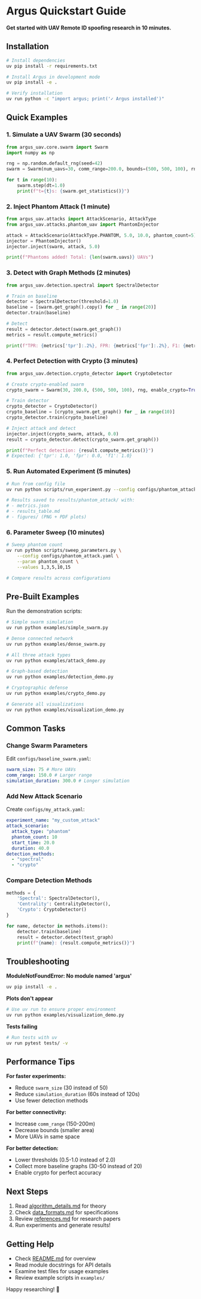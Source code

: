# Argus Quickstart Guide

**Get started with UAV Remote ID spoofing research in 10 minutes.**

## Installation

```bash
# Install dependencies
uv pip install -r requirements.txt

# Install Argus in development mode
uv pip install -e .

# Verify installation
uv run python -c "import argus; print('✓ Argus installed')"
```

## Quick Examples

### 1. Simulate a UAV Swarm (30 seconds)

```python
from argus_uav.core.swarm import Swarm
import numpy as np

rng = np.random.default_rng(seed=42)
swarm = Swarm(num_uavs=30, comm_range=200.0, bounds=(500, 500, 100), rng=rng)

for t in range(10):
    swarm.step(dt=1.0)
    print(f"t={t}s: {swarm.get_statistics()}")
```

### 2. Inject Phantom Attack (1 minute)

```python
from argus_uav.attacks import AttackScenario, AttackType
from argus_uav.attacks.phantom_uav import PhantomInjector

attack = AttackScenario(AttackType.PHANTOM, 5.0, 10.0, phantom_count=5)
injector = PhantomInjector()
injector.inject(swarm, attack, 5.0)

print(f"Phantoms added! Total: {len(swarm.uavs)} UAVs")
```

### 3. Detect with Graph Methods (2 minutes)

```python
from argus_uav.detection.spectral import SpectralDetector

# Train on baseline
detector = SpectralDetector(threshold=1.0)
baseline = [swarm.get_graph().copy() for _ in range(20)]
detector.train(baseline)

# Detect
result = detector.detect(swarm.get_graph())
metrics = result.compute_metrics()

print(f"TPR: {metrics['tpr']:.2%}, FPR: {metrics['fpr']:.2%}, F1: {metrics['f1']:.2f}")
```

### 4. Perfect Detection with Crypto (3 minutes)

```python
from argus_uav.detection.crypto_detector import CryptoDetector

# Create crypto-enabled swarm
crypto_swarm = Swarm(30, 200.0, (500, 500, 100), rng, enable_crypto=True)

# Train detector
crypto_detector = CryptoDetector()
crypto_baseline = [crypto_swarm.get_graph() for _ in range(10)]
crypto_detector.train(crypto_baseline)

# Inject attack and detect
injector.inject(crypto_swarm, attack, 0.0)
result = crypto_detector.detect(crypto_swarm.get_graph())

print(f"Perfect detection: {result.compute_metrics()}")
# Expected: {'tpr': 1.0, 'fpr': 0.0, 'f1': 1.0}
```

### 5. Run Automated Experiment (5 minutes)

```bash
# Run from config file
uv run python scripts/run_experiment.py --config configs/phantom_attack.yaml

# Results saved to results/phantom_attack/ with:
# - metrics.json
# - results_table.md
# - figures/ (PNG + PDF plots)
```

### 6. Parameter Sweep (10 minutes)

```bash
# Sweep phantom count
uv run python scripts/sweep_parameters.py \
    --config configs/phantom_attack.yaml \
    --param phantom_count \
    --values 1,3,5,10,15

# Compare results across configurations
```

## Pre-Built Examples

Run the demonstration scripts:

```bash
# Simple swarm simulation
uv run python examples/simple_swarm.py

# Dense connected network
uv run python examples/dense_swarm.py

# All three attack types
uv run python examples/attack_demo.py

# Graph-based detection
uv run python examples/detection_demo.py

# Cryptographic defense
uv run python examples/crypto_demo.py

# Generate all visualizations
uv run python examples/visualization_demo.py
```

## Common Tasks

### Change Swarm Parameters

Edit `configs/baseline_swarm.yaml`:

```yaml
swarm_size: 75 # More UAVs
comm_range: 150.0 # Larger range
simulation_duration: 300.0 # Longer simulation
```

### Add New Attack Scenario

Create `configs/my_attack.yaml`:

```yaml
experiment_name: "my_custom_attack"
attack_scenario:
  attack_type: "phantom"
  phantom_count: 10
  start_time: 20.0
  duration: 40.0
detection_methods:
  - "spectral"
  - "crypto"
```

### Compare Detection Methods

```python
methods = {
    'Spectral': SpectralDetector(),
    'Centrality': CentralityDetector(),
    'Crypto': CryptoDetector()
}

for name, detector in methods.items():
    detector.train(baseline)
    result = detector.detect(test_graph)
    print(f"{name}: {result.compute_metrics()}")
```

## Troubleshooting

**ModuleNotFoundError: No module named 'argus'**

```bash
uv pip install -e .
```

**Plots don't appear**

```bash
# Use uv run to ensure proper environment
uv run python examples/visualization_demo.py
```

**Tests failing**

```bash
# Run tests with uv
uv run pytest tests/ -v
```

## Performance Tips

**For faster experiments:**

- Reduce `swarm_size` (30 instead of 50)
- Reduce `simulation_duration` (60s instead of 120s)
- Use fewer detection methods

**For better connectivity:**

- Increase `comm_range` (150-200m)
- Decrease bounds (smaller area)
- More UAVs in same space

**For better detection:**

- Lower thresholds (0.5-1.0 instead of 2.0)
- Collect more baseline graphs (30-50 instead of 20)
- Enable crypto for perfect accuracy

## Next Steps

1. Read [algorithm_details.md](algorithm_details.md) for theory
2. Check [data_formats.md](data_formats.md) for specifications
3. Review [references.md](references.md) for research papers
4. Run experiments and generate results!

## Getting Help

- Check [README.md](../README.md) for overview
- Read module docstrings for API details
- Examine test files for usage examples
- Review example scripts in `examples/`

Happy researching! 🚁
